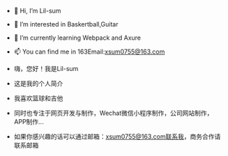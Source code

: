 - 👋 Hi, I’m Lil-sum
- 👀 I’m interested in Baskertball,Guitar
- 🌱 I’m currently learning Webpack and Axure
- 📫 You can find me in 163Email:xsum0755@163.com

- 嗨，您好！我是Lil-sum
- 这是我的个人简介
- 我喜欢篮球和吉他
- 同时也专注于网页开发与制作，Wechat微信小程序制作，公司网站制作，APP制作...
- 如果你感兴趣的话可以通过邮箱：xsum0755@163.com联系我，商务合作请联系邮箱
